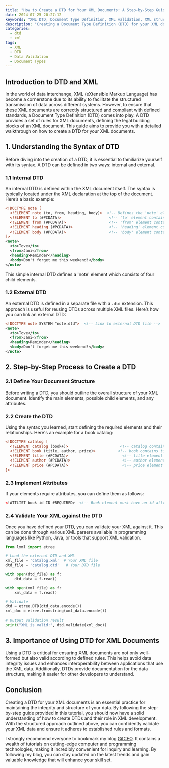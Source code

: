 ```yaml
---
title: "How to Create a DTD for Your XML Documents: A Step-by-Step Guide"
date: 2024-07-25 20:27:12
keywords: "XML DTD, Document Type Definition, XML validation, XML structure, DTD tutorial"
description: "Creating a Document Type Definition (DTD) for your XML documents is an essential process for ensuring your XML data is valid and well-structured. This step-by-step guide walks you through the detailed process of creating a DTD, explaining its significance in XML development. You will learn about the syntax and rules governing DTDs, how to define elements and attributes, as well as the importance of DTD validation. By the end of this tutorial, you will have a comprehensive understanding of how to effectively use DTDs in your XML projects, ensuring data integrity and compliance with standards."
categories:
  - dtd
  - xml
tags:
  - XML
  - DTD
  - Data Validation
  - Document Types
---
```


## Introduction to DTD and XML

In the world of data interchange, XML (eXtensible Markup Language) has become a cornerstone due to its ability to facilitate the structured transmission of data across different systems. However, to ensure that these XML documents are correctly structured and compliant with defined standards, a Document Type Definition (DTD) comes into play. A DTD provides a set of rules for XML documents, defining the legal building blocks of an XML document. This guide aims to provide you with a detailed walkthrough on how to create a DTD for your XML documents. 

<!-- more -->

## 1. Understanding the Syntax of DTD

Before diving into the creation of a DTD, it is essential to familiarize yourself with its syntax. A DTD can be defined in two ways: internal and external. 

### 1.1 Internal DTD

An internal DTD is defined within the XML document itself. The syntax is typically located under the XML declaration at the top of the document. Here’s a basic example:

```xml
<!DOCTYPE note [
  <!ELEMENT note (to, from, heading, body)>  <!-- Defines the 'note' element -->
  <!ELEMENT to (#PCDATA)>                     <!-- 'to' element contains parsed character data -->
  <!ELEMENT from (#PCDATA)>                   <!-- 'from' element contains parsed character data -->
  <!ELEMENT heading (#PCDATA)>                <!-- 'heading' element contains parsed character data -->
  <!ELEMENT body (#PCDATA)>                   <!-- 'body' element contains parsed character data -->
]>
<note>
  <to>Tove</to>
  <from>Jani</from>
  <heading>Reminder</heading>
  <body>Don't forget me this weekend!</body>
</note>
```
This simple internal DTD defines a 'note' element which consists of four child elements.

### 1.2 External DTD

An external DTD is defined in a separate file with a `.dtd` extension. This approach is useful for reusing DTDs across multiple XML files. Here’s how you can link an external DTD:

```xml
<!DOCTYPE note SYSTEM "note.dtd">  <!-- Link to external DTD file -->
<note>
  <to>Tove</to>
  <from>Jani</from>
  <heading>Reminder</heading>
  <body>Don't forget me this weekend!</body>
</note>
```

## 2. Step-by-Step Process to Create a DTD

### 2.1 Define Your Document Structure

Before writing a DTD, you should outline the overall structure of your XML document. Identify the main elements, possible child elements, and any attributes. 

### 2.2 Create the DTD

Using the syntax you learned, start defining the required elements and their relationships. Here's an example for a book catalog:

```xml
<!DOCTYPE catalog [
  <!ELEMENT catalog (book+)>                       <!-- catalog contains one or more books -->
  <!ELEMENT book (title, author, price)>          <!-- book contains title, author, and price -->
  <!ELEMENT title (#PCDATA)>                        <!-- title element -->
  <!ELEMENT author (#PCDATA)>                       <!-- author element -->
  <!ELEMENT price (#PCDATA)>                        <!-- price element -->
]>
```

### 2.3 Implement Attributes

If your elements require attributes, you can define them as follows:

```xml
<!ATTLIST book id ID #REQUIRED>  <!-- Book element must have an id attribute -->
```

### 2.4 Validate Your XML against the DTD 

Once you have defined your DTD, you can validate your XML against it. This can be done through various XML parsers available in programming languages like Python, Java, or tools that support XML validation. 

```python
from lxml import etree

# Load the external DTD and XML
xml_file = 'catalog.xml'  # Your XML file
dtd_file = 'catalog.dtd'   # Your DTD file

with open(dtd_file) as f:
    dtd_data = f.read()

with open(xml_file) as f:
    xml_data = f.read()

# Validate
dtd = etree.DTD(dtd_data.encode())
xml_doc = etree.fromstring(xml_data.encode())

# Output validation result
print("XML is valid:", dtd.validate(xml_doc))
```

## 3. Importance of Using DTD for XML Documents

Using a DTD is critical for ensuring XML documents are not only well-formed but also valid according to defined rules. This helps avoid data integrity issues and enhances interoperability between applications that use the XML data. Additionally, DTDs provide documentation for the data structure, making it easier for other developers to understand.

## Conclusion

Creating a DTD for your XML documents is an essential practice for maintaining the integrity and structure of your data. By following the step-by-step guide provided in this tutorial, you should now have a solid understanding of how to create DTDs and their role in XML development. With the structured approach outlined above, you can confidently validate your XML data and ensure it adheres to established rules and formats.

I strongly recommend everyone to bookmark my blog [GitCEO](https://gitceo.com). It contains a wealth of tutorials on cutting-edge computer and programming technologies, making it incredibly convenient for inquiry and learning. By following my blog, you can stay updated on the latest trends and gain valuable knowledge that will enhance your skill set.